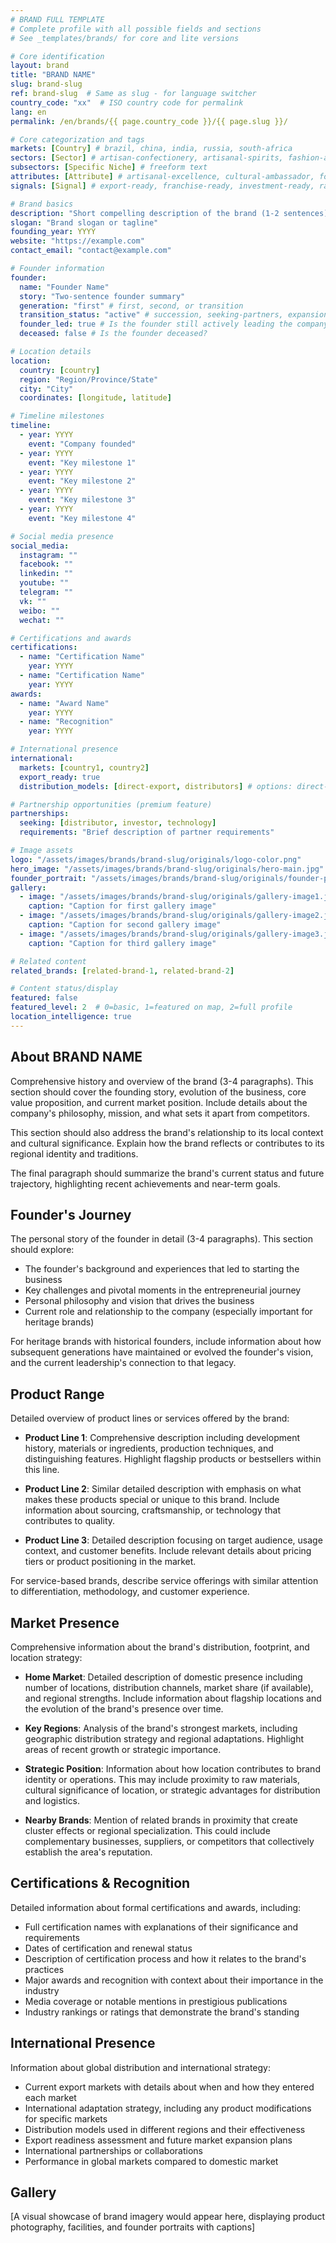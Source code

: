```yaml
---
# BRAND FULL TEMPLATE
# Complete profile with all possible fields and sections
# See _templates/brands/ for core and lite versions

# Core identification
layout: brand
title: "BRAND NAME"
slug: brand-slug
ref: brand-slug  # Same as slug - for language switcher
country_code: "xx"  # ISO country code for permalink
lang: en
permalink: /en/brands/{{ page.country_code }}/{{ page.slug }}/

# Core categorization and tags
markets: [Country] # brazil, china, india, russia, south-africa
sectors: [Sector] # artisan-confectionery, artisanal-spirits, fashion-accessories, fermented-dairy, gourmet-foods, halal-foods, honey-bee-products, hotels-resorts, jewelry-watches, mineral-waters, natural-beauty, natural-supplements, porcelain-ceramics, salami-cured-meats, specialty-cheeses, wine
subsectors: [Specific Niche] # freeform text
attributes: [Attribute] # artisanal-excellence, cultural-ambassador, founder-led, heritage-brand, innovation-leader, premium-positioning, regional-icon, sustainability-pioneer
signals: [Signal] # export-ready, franchise-ready, investment-ready, rapid-growth

# Brand basics
description: "Short compelling description of the brand (1-2 sentences)."
slogan: "Brand slogan or tagline"
founding_year: YYYY
website: "https://example.com"
contact_email: "contact@example.com"

# Founder information
founder:
  name: "Founder Name"
  story: "Two-sentence founder summary"
  generation: "first" # first, second, or transition
  transition_status: "active" # succession, seeking-partners, expansion
  founder_led: true # Is the founder still actively leading the company?
  deceased: false # Is the founder deceased?

# Location details
location:
  country: [country]
  region: "Region/Province/State"
  city: "City"
  coordinates: [longitude, latitude]

# Timeline milestones
timeline:
  - year: YYYY
    event: "Company founded"
  - year: YYYY
    event: "Key milestone 1"
  - year: YYYY
    event: "Key milestone 2"
  - year: YYYY
    event: "Key milestone 3"
  - year: YYYY
    event: "Key milestone 4"

# Social media presence
social_media:
  instagram: ""
  facebook: ""
  linkedin: ""
  youtube: ""
  telegram: ""
  vk: ""
  weibo: ""
  wechat: ""

# Certifications and awards
certifications:
  - name: "Certification Name"
    year: YYYY
  - name: "Certification Name"
    year: YYYY
awards:
  - name: "Award Name"
    year: YYYY
  - name: "Recognition"
    year: YYYY

# International presence
international:
  markets: [country1, country2]
  export_ready: true
  distribution_models: [direct-export, distributors] # options: direct-export, distributors, e-commerce, franchise, joint-venture

# Partnership opportunities (premium feature)
partnerships:
  seeking: [distributor, investor, technology]
  requirements: "Brief description of partner requirements"

# Image assets
logo: "/assets/images/brands/brand-slug/originals/logo-color.png"
hero_image: "/assets/images/brands/brand-slug/originals/hero-main.jpg"
founder_portrait: "/assets/images/brands/brand-slug/originals/founder-portrait.jpg"
gallery:
  - image: "/assets/images/brands/brand-slug/originals/gallery-image1.jpg"
    caption: "Caption for first gallery image"
  - image: "/assets/images/brands/brand-slug/originals/gallery-image2.jpg"
    caption: "Caption for second gallery image"
  - image: "/assets/images/brands/brand-slug/originals/gallery-image3.jpg"
    caption: "Caption for third gallery image"

# Related content
related_brands: [related-brand-1, related-brand-2]

# Content status/display
featured: false
featured_level: 2  # 0=basic, 1=featured on map, 2=full profile
location_intelligence: true
---
```

<!--
BRAND FULL TEMPLATE
Complete template with all possible fields for comprehensive brand profiles.

Use this template when:
- You have extensive information about a brand
- The brand is featured prominently on the site
- You need to showcase all aspects of the brand

Related templates:
- _templates/brands/brand-core.md (Minimal fields only)
- _templates/brands/brand-lite.md (Basic profile with essential sections)

Remember to process images after creation with:
./_scripts/process_brand_images.sh brand-slug
-->

## About BRAND NAME

Comprehensive history and overview of the brand (3-4 paragraphs). This section should cover the founding story, evolution of the business, core value proposition, and current market position. Include details about the company's philosophy, mission, and what sets it apart from competitors.

This section should also address the brand's relationship to its local context and cultural significance. Explain how the brand reflects or contributes to its regional identity and traditions.

The final paragraph should summarize the brand's current status and future trajectory, highlighting recent achievements and near-term goals.

## Founder's Journey

The personal story of the founder in detail (3-4 paragraphs). This section should explore:

- The founder's background and experiences that led to starting the business
- Key challenges and pivotal moments in the entrepreneurial journey
- Personal philosophy and vision that drives the business
- Current role and relationship to the company (especially important for heritage brands)

For heritage brands with historical founders, include information about how subsequent generations have maintained or evolved the founder's vision, and the current leadership's connection to that legacy.

## Product Range

Detailed overview of product lines or services offered by the brand:

- **Product Line 1**: Comprehensive description including development history, materials or ingredients, production techniques, and distinguishing features. Highlight flagship products or bestsellers within this line.

- **Product Line 2**: Similar detailed description with emphasis on what makes these products special or unique to this brand. Include information about sourcing, craftsmanship, or technology that contributes to quality.

- **Product Line 3**: Detailed description focusing on target audience, usage context, and customer benefits. Include relevant details about pricing tiers or product positioning in the market.

For service-based brands, describe service offerings with similar attention to differentiation, methodology, and customer experience.

## Market Presence

Comprehensive information about the brand's distribution, footprint, and location strategy:

- **Home Market**: Detailed description of domestic presence including number of locations, distribution channels, market share (if available), and regional strengths. Include information about flagship locations and the evolution of the brand's presence over time.

- **Key Regions**: Analysis of the brand's strongest markets, including geographic distribution strategy and regional adaptations. Highlight areas of recent growth or strategic importance.

- **Strategic Position**: Information about how location contributes to brand identity or operations. This may include proximity to raw materials, cultural significance of location, or strategic advantages for distribution and logistics.

- **Nearby Brands**: Mention of related brands in proximity that create cluster effects or regional specialization. This could include complementary businesses, suppliers, or competitors that collectively establish the area's reputation.

## Certifications & Recognition

Detailed information about formal certifications and awards, including:

- Full certification names with explanations of their significance and requirements
- Dates of certification and renewal status
- Description of certification process and how it relates to the brand's practices
- Major awards and recognition with context about their importance in the industry
- Media coverage or notable mentions in prestigious publications
- Industry rankings or ratings that demonstrate the brand's standing

## International Presence

Information about global distribution and international strategy:

- Current export markets with details about when and how they entered each market
- International adaptation strategy, including any product modifications for specific markets
- Distribution models used in different regions and their effectiveness
- Export readiness assessment and future market expansion plans
- International partnerships or collaborations
- Performance in global markets compared to domestic market

## Gallery

[A visual showcase of brand imagery would appear here, displaying product photography, facilities, and founder portraits with captions]
